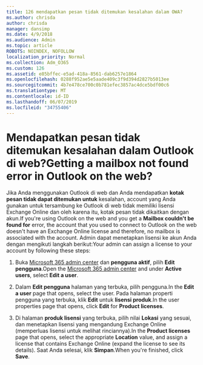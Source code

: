 ```yaml
---
title: 126 mendapatkan pesan tidak ditemukan kesalahan dalam OWA?
ms.author: chrisda
author: chrisda
manager: dansimp
ms.date: 4/9/2018
ms.audience: Admin
ms.topic: article
ROBOTS: NOINDEX, NOFOLLOW
localization_priority: Normal
ms.collection: Adm_O365
ms.custom: 126
ms.assetid: e85bffec-e5ad-418a-8561-dab6257e1864
ms.openlocfilehash: 0288f952ae5e5aade409c3f9d394d2827b5013ee
ms.sourcegitcommit: 4b7e478ce700c0b781efec3857ac4dce5bdf00c6
ms.translationtype: MT
ms.contentlocale: id-ID
ms.lasthandoff: 06/07/2019
ms.locfileid: "34755406"
---
```

# <a name="getting-a-mailbox-not-found-error-in-outlook-on-the-web"></a><span data-ttu-id="bfc71-102">Mendapatkan pesan tidak ditemukan kesalahan dalam Outlook di web?</span><span class="sxs-lookup"><span data-stu-id="bfc71-102">Getting a mailbox not found error in Outlook on the web?</span></span>

<span data-ttu-id="bfc71-103">Jika Anda menggunakan Outlook di web dan Anda mendapatkan **kotak pesan tidak dapat ditemukan untuk** kesalahan, account yang Anda gunakan untuk tersambung ke Outlook di web tidak memiliki lisensi Exchange Online dan oleh karena itu, kotak pesan tidak dikaitkan dengan akun.</span><span class="sxs-lookup"><span data-stu-id="bfc71-103">If you're using Outlook on the web and you get a **Mailbox couldn't be found for** error, the account that you used to connect to Outlook on the web doesn't have an Exchange Online license and therefore, no mailbox is associated with the account.</span></span> <span data-ttu-id="bfc71-104">Admin dapat menetapkan lisensi ke akun Anda dengan mengikuti langkah berikut:</span><span class="sxs-lookup"><span data-stu-id="bfc71-104">Your admin can assign a license to your account by following these steps:</span></span>

1. <span data-ttu-id="bfc71-105">Buka [Microsoft 365 admin center](https://portal.office.com/adminportal/home#/homepage) dan **pengguna aktif**, pilih **Edit pengguna**.</span><span class="sxs-lookup"><span data-stu-id="bfc71-105">Open the [Microsoft 365 admin center](https://portal.office.com/adminportal/home#/homepage) and under **Active users**, select **Edit a user**.</span></span>

2. <span data-ttu-id="bfc71-106">Dalam **Edit pengguna** halaman yang terbuka, pilih pengguna.</span><span class="sxs-lookup"><span data-stu-id="bfc71-106">In the **Edit a user** page that opens, select the user.</span></span> <span data-ttu-id="bfc71-107">Pada halaman properti pengguna yang terbuka, klik **Edit** untuk **lisensi produk**.</span><span class="sxs-lookup"><span data-stu-id="bfc71-107">In the user properties page that opens, click **Edit** for **Product licenses**.</span></span>

3. <span data-ttu-id="bfc71-108">Di halaman **produk lisensi** yang terbuka, pilih nilai **Lokasi** yang sesuai, dan menetapkan lisensi yang mengandung Exchange Online (memperluas lisensi untuk melihat rinciannya).</span><span class="sxs-lookup"><span data-stu-id="bfc71-108">In the **Product licenses** page that opens, select the appropriate **Location** value, and assign a license that contains Exchange Online (expand the license to see its details).</span></span> <span data-ttu-id="bfc71-109">Saat Anda selesai, klik **Simpan**.</span><span class="sxs-lookup"><span data-stu-id="bfc71-109">When you're finished, click **Save**.</span></span>
